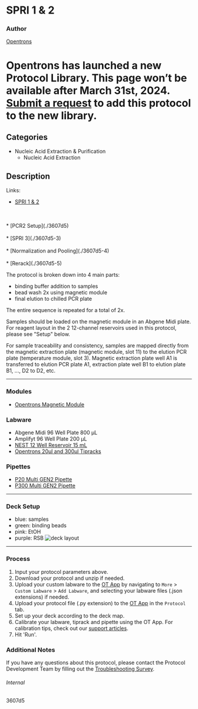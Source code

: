 # SPRI 1 & 2

### Author
[Opentrons](https://opentrons.com/)


# Opentrons has launched a new Protocol Library. This page won’t be available after March 31st, 2024. [Submit a request](https://docs.google.com/forms/d/e/1FAIpQLSdYYp9QCKow4nn0KlCVsMS3HX0eJ0N9O7-erajKvcpT0lWbSg/viewform) to add this protocol to the new library.

## Categories
* Nucleic Acid Extraction & Purification
	* Nucleic Acid Extraction

## Description

Links:  
* [SPRI 1 & 2](./3607d5-2)
<br />
<br />
* [PCR2 Setup](./3607d5)
<br />
<br />
* [SPRI 3](./3607d5-3)
<br />
<br />
* [Normalization and Pooling](./3607d5-4)
<br />
<br />
* [Rerack](./3607d5-5)

The protocol is broken down into 4 main parts:
* binding buffer addition to samples
* bead wash 2x using magnetic module
* final elution to chilled PCR plate

The entire sequence is repeated for a total of 2x.

Samples should be loaded on the magnetic module in an Abgene Midi plate. For reagent layout in the 2 12-channel reservoirs used in this protocol, please see "Setup" below.

For sample traceability and consistency, samples are mapped directly from the magnetic extraction plate (magnetic module, slot 11) to the elution PCR plate (temperature module, slot 3). Magnetic extraction plate well A1 is transferred to elution PCR plate A1, extraction plate well B1 to elution plate B1, ..., D2 to D2, etc.

---

### Modules
* [Opentrons Magnetic Module](https://shop.opentrons.com/collections/hardware-modules/products/magdeck)

### Labware
* Abgene Midi 96 Well Plate 800 µL
* Amplifyt 96 Well Plate 200 µL
* [NEST 12 Well Reservoir 15 mL](https://labware.opentrons.com/nest_12_reservoir_15ml)
* [Opentrons 20µl and 300µl Tipracks](https://shop.opentrons.com/collections/opentrons-tips)

### Pipettes
* [P20 Multi GEN2 Pipette](https://opentrons.com/pipettes/)
* [P300 Multi GEN2 Pipette](https://opentrons.com/pipettes/)


---

### Deck Setup
* blue: samples  
* green: binding beads  
* pink: EtOH  
* purple: RSB
![deck layout](https://opentrons-protocol-library-website.s3.amazonaws.com/custom-README-images/3607d5/deck23.png)

---

### Process
1. Input your protocol parameters above.
2. Download your protocol and unzip if needed.
3. Upload your custom labware to the [OT App](https://opentrons.com/ot-app) by navigating to `More` > `Custom Labware` > `Add Labware`, and selecting your labware files (.json extensions) if needed.
4. Upload your protocol file (.py extension) to the [OT App](https://opentrons.com/ot-app) in the `Protocol` tab.
5. Set up your deck according to the deck map.
6. Calibrate your labware, tiprack and pipette using the OT App. For calibration tips, check out our [support articles](https://support.opentrons.com/en/collections/1559720-guide-for-getting-started-with-the-ot-2).
7. Hit 'Run'.

### Additional Notes
If you have any questions about this protocol, please contact the Protocol Development Team by filling out the [Troubleshooting Survey](https://protocol-troubleshooting.paperform.co/).

###### Internal
3607d5
